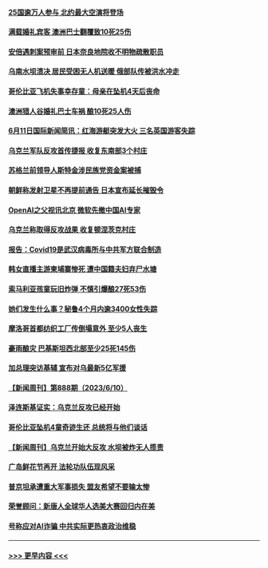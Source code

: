 #### [25国逾万人参与 北约最大空演将登场](../pages/prog202/a103729971.md?t=06121844) 
#### [满载婚礼宾客 澳洲巴士翻覆致10死25伤](../pages/prog202/a103729963.md?t=06121844) 
#### [安倍遇刺案预审前 日本奈良地院收不明物疏散职员](../pages/prog202/a103729941.md?t=06121844) 
#### [乌南水坝溃决 居民受困无人机送暖 俄部队传被洪水冲走](../pages/prog202/a103729930.md?t=06121844) 
#### [哥伦比亚飞机失事幸存童：母亲在坠机4天后丧命](../pages/prog202/a103729889.md?t=06121844) 
#### [澳洲猎人谷婚礼巴士车祸 酿10死25人伤](../pages/prog202/a103729880.md?t=06121844) 
#### [6月11日国际新闻简讯：红海游艇突发大火 三名英国游客失踪](../pages/prog202/a103729815.md?t=06121844) 
#### [乌克兰军队反攻首传捷报 收复东南部3个村庄](../pages/prog202/a103729825.md?t=06121844) 
#### [苏格兰前领导人斯特金涉民族党资金案被捕](../pages/prog202/a103729812.md?t=06121844) 
#### [朝鲜称发射卫星不再提前通告 日本宣布延长摧毁令](../pages/prog202/a103729794.md?t=06121844) 
#### [OpenAI之父视讯北京 微软先撤中国AI专家](../pages/prog202/a103729690.md?t=06121844) 
#### [乌克兰称取得反攻战果 收复顿涅茨克村庄](../pages/prog202/a103729687.md?t=06121844) 
#### [报告：Covid19是武汉病毒所与中共军方联合制造](../pages/prog202/a103729680.md?t=06121844) 
#### [韩女直播主游柬埔寨惨死 遭中国籍夫妇弃尸水塘](../pages/prog202/a103729650.md?t=06121844) 
#### [索马利亚孩童玩旧炸弹 不慎引爆酿27死53伤](../pages/prog202/a103729638.md?t=06121844) 
#### [她们发生什么事？秘鲁4个月内逾3400女性失踪](../pages/prog202/a103729591.md?t=06121844) 
#### [摩洛哥首都纺织工厂传倒塌意外 至少5人丧生](../pages/prog202/a103729560.md?t=06121844) 
#### [豪雨酿灾 巴基斯坦西北部至少25死145伤](../pages/prog202/a103729542.md?t=06121844) 
#### [加总理突访基辅 宣布对乌最新5亿军援](../pages/prog202/a103729435.md?t=06121844) 
#### [【新闻周刊】第888期（2023/6/10）](../pages/prog202/a103729406.md?t=06121844) 
#### [泽连斯基证实：乌克兰反攻已经开始](../pages/prog202/a103729437.md?t=06121844) 
#### [哥伦比亚坠机4童奇迹生还 总统将与他们谈话](../pages/prog202/a103729305.md?t=06121844) 
#### [【新闻周刊】乌克兰开始大反攻 水坝被炸无人揽责](../pages/prog202/a103729396.md?t=06121844) 
#### [广岛鲜花节再开 法轮功队伍现风采](../pages/prog202/a103729342.md?t=06121844) 
#### [普京坦承遭重大军事损失 盟友希望不要输太惨](../pages/prog202/a103729078.md?t=06121844) 
#### [荣誉顾问：新唐人全球华人选美大赛回归内在美](../pages/prog202/a103728783.md?t=06121844) 
#### [号称应对AI诈骗 中共实际更热衷政治维稳](../pages/prog202/a103729233.md?t=06121844) 

----
#### [ >>> 更早内容 <<< ](../indexes/prog202-earlier.md)
